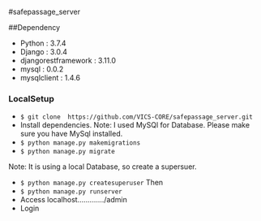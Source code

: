 #safepassage_server

##Dependency

* Python : 3.7.4
* Django : 3.0.4
* djangorestframework : 3.11.0
* mysql : 0.0.2
* mysqlclient : 1.4.6

### LocalSetup
* ```$ git clone  https://github.com/VICS-CORE/safepassage_server.git```
* Install dependencies. Note: I used MySQl for Database. Please make sure you have MySql installed.
* ```$ python manage.py makemigrations```
* ```$ python manage.py migrate```

Note: It is using a local Database, so create a supersuer.
* ```$ python manage.py createsuperuser```
Then
* ```$ python manage.py runserver```
* Access localhost............./admin
* Login
